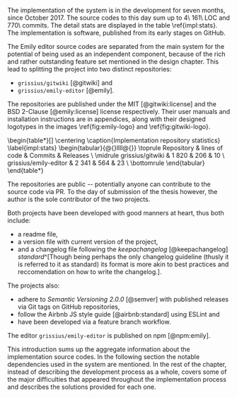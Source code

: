 The implementation of the system is in the development for seven months, since October 2017.
The source codes to this day sum up to 4\ 161\ LOC and 770\ commits.
The detail stats are displayed in the table \ref{impl:stats}.
The implementation is software, published from its early stages on GitHub.

The Emily editor source codes are separated from the main system for the potential of being used as an independent component, because of the rich and rather outstanding feature set mentioned in the design chapter.
This lead to splitting the project into two distinct repositories:

 - `grissius/gitwiki` [@gitwiki] and
 - `grissius/emily-editor` [@emily].

The repositories are published under the MIT [@gitwiki:license] and the BSD 2-Clause [@emily:license] license respectively.
Their user manuals and installation instructions are in appendices, along with their designed logotypes in the images \ref{fig:emily-logo} and \ref{fig:gitwiki-logo}.

\begin{table*}[]
\centering
\caption{Implementation repository statistics}
\label{impl:stats}
\begin{tabular}{@{}llll@{}}
\toprule
Repository              & lines of code  & Commits & Releases \\ \midrule
grissius/gitwiki      & 1 820 & 206     & 10        \\
grissius/emily-editor & 2 341 & 564     & 23       \\
\bottomrule
\end{tabular}
\end{table*}

The repositories are public -- potentially anyone can contribute to the source code via PR.
To the day of submission of the thesis however, the author is the sole contributor of the two projects.

Both projects have been developed with good manners at heart, thus both include:

- a readme file,
- a version file with current version of the project,
- and a changelog file following the _keepachangelog_ [@keepachangelog] _standard_^[Though being perhaps the only changelog guideline (thusly it is referred to it as standard) its format is more akin to best practices and reccomendation on how to write the changelog.].

The projects also:

- adhere to _Semantic Versioning 2.0.0_ [@semver] with published releases via Git tags on GitHub repositories,
- follow the Airbnb JS style guide [@airbnb:standard] using ESLint and
- have been developed via a feature branch workflow.

The editor `grissius/emily-editor` is published on npm [@npm:emily].

This introduction sums up the aggregate information about the implementation source codes.
In the following section  the notable dependencies used in the system are mentioned.
In the rest of the chapter, instead of describing the development process as a whole, covers some of the major difficulties that appeared throughout the implementation process and describes the solutions provided for each one.

